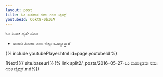 ```yaml
---
layout: post
title: ಓಂ ಸುತಪಾಸೆ ನಮಃ ೧೦೮ ಟೈಮ್ಸ್
youtubeId: C6kt8-0bI0A
---
```

 
 
 ಓಂ ಪಿನಾಕ ದೃತೇ ನಮಃ  
 
 -  ಯಾರು ಪಿನಾಕಾ ಎಂಬ ಬಿಲ್ಲು ಒಯ್ಯುತ್ತಾರೆ 
 
  
 
  
 
 
 
 
 
 


{% include youtubePlayer.html id=page.youtubeId %}
 
[Next]({{ site.baseurl }}{% link  split2/_posts/2016-05-27-ಓಂ ಮಹಾಕೃತವೇ ನಮಃ ೧೦೮ ಟೈಮ್ಸ್.md%})
 
